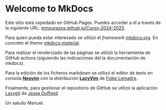 # Welcome to MkDocs

Este sitio está ospedado en GitHub Pages. Puedes acceder a él a través de la siguiente URL: [mmourazos.github.io/Curso-2024-2025](https://mmourazos.github.io/Curso-2024-2025/).

Para quien pueda estar interesado se utilizó el *framework* [mkdocs.org](https://www.mkdocs.org). En concreto el *theme* [mkdocs-material](https://squidfunk.github.io/mkdocs-material/).

Para realizar el renderizado de las páginas se utilizó la herramienta de GitHub actions (siguiendo las indicaciones del la documentación de mkdocs).

Para la edición de los ficheros markdown se utilizó el editor de texto en consola [**Neovim**](https://neovim.io/) con la *distribución* [**LazyVim**](https://lazyvim.org/) de [Folke Lemaitre](https://github.com/folke).

Finalmente, para gestionar el repositorio de GitHub se utilizó la aplicación [Lazygit](https://github.com/jesseduffield/lazygit) de [Jesse Duffield](https://github.com/jesseduffield).

Un saludo
Manuel.
